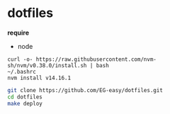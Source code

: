 # dotfiles

**require**
- node

```
curl -o- https://raw.githubusercontent.com/nvm-sh/nvm/v0.38.0/install.sh | bash
~/.bashrc
nvm install v14.16.1
```

```sh
git clone https://github.com/EG-easy/dotfiles.git
cd dotfiles
make deploy
```
